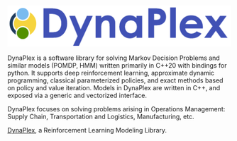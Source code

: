![DynaPlex logo](profile/logo.png)

DynaPlex is a software library for solving Markov Decision Problems and similar models (POMDP, HMM) written primarily in C++20 with bindings for python. It supports deep reinforcement learning, approximate dynamic programming, classical parameterized policies, and exact methods based on policy and value iteration. Models in DynaPlex are written in C++, and exposed via a generic and vectorized interface.

DynaPlex focuses on solving problems arising in Operations Management: Supply Chain, Transportation and Logistics, Manufacturing, etc.

[DynaPlex](https://github.com/DynaPlex/DynaPlex), a Reinforcement Learning Modeling Library.
